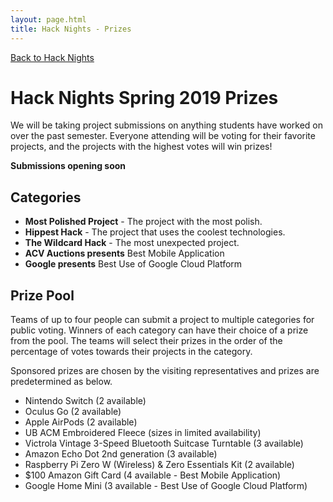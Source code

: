 ```yaml
---
layout: page.html
title: Hack Nights - Prizes
---
```


[Back to Hack Nights](/hack)

# Hack Nights Spring 2019 Prizes
We will be taking project submissions on anything students have worked on over the past semester. Everyone attending will be voting for their favorite projects, and the projects with the highest votes will win prizes!

__Submissions opening soon__
<!-- <a class="button button_primary" href="https://vote.ubacm.org/events/" target="_blank">Submit A Project</a> -->

## Categories
- **Most Polished Project** - The project with the most polish.
- **Hippest Hack** - The project that uses the coolest technologies.
- **The Wildcard Hack** - The most unexpected project.
- **ACV Auctions presents** Best Mobile Application
- **Google presents** Best Use of Google Cloud Platform

## Prize Pool
Teams of up to four people can submit a project to multiple categories for public voting. Winners of each category can have their choice of a prize from the pool. The teams will select their prizes in the order of the percentage of votes towards their projects in the category.

Sponsored prizes are chosen by the visiting representatives and prizes are predetermined as below.

- Nintendo Switch (2 available)
- Oculus Go (2 available)
- Apple AirPods (2 available)
- UB ACM Embroidered Fleece (sizes in limited availability)
- Victrola Vintage 3-Speed Bluetooth Suitcase Turntable (3 available)
- Amazon Echo Dot 2nd generation (3 available)
- Raspberry Pi Zero W (Wireless) & Zero Essentials Kit (2 available)
- $100 Amazon Gift Card (4 available - Best Mobile Application)
- Google Home Mini (3 available - Best Use of Google Cloud Platform)
